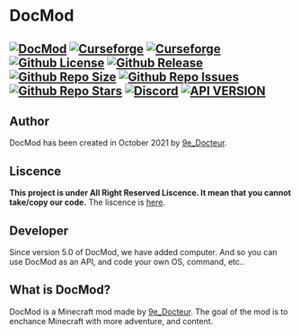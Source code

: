# DocMod
[![DocMod](https://cdn.discordapp.com/attachments/477163746821799964/1025518754584596582/logo.png)]()
[![Curseforge](http://cf.way2muchnoise.eu/versions/540006.svg)](https://www.curseforge.com/minecraft/mc-mods/docmod) [![Curseforge](http://cf.way2muchnoise.eu/full_540006_downloads.svg)](https://www.curseforge.com/minecraft/mc-mods/docmod)
[![Github License](https://img.shields.io/badge/liscence-All%20Right%20Reserved-red)]()
[![Github Release](https://img.shields.io/github/v/release/9e-Docteur/docmod)]()
[![Github Repo Size](https://img.shields.io/github/repo-size/9e-docteur/DocMod-New)]()
[![Github Repo Issues](https://img.shields.io/github/issues/9e-docteur/docmod)]()
[![Github Repo Stars](https://img.shields.io/github/stars/9e-Docteur/docmod)]()
<a href="https://discord.gg/7VA9X67xRB"><img src="https://img.shields.io/discord/910285401770573835?color=5865f2&label=Discord&style=flat" alt="Discord"></a>
[![API VERSION](https://img.shields.io/badge/API%20VERSION-1.0-blue)]()
------
## Author
DocMod has been created in October 2021 by [9e_Docteur](https://github.com/9e-Docteur/).

## Liscence
**This project is under __All Right Reserved__ Liscence.
It mean that you cannot take/copy our code.**
The liscence is [here](https://github.com/9e-Docteur/docmod/blob/main/LICENCE).

## Developer
Since version 5.0 of DocMod, we have added computer. 
And so you can use DocMod as an API, and code your own OS, command, etc..

## What is DocMod?
DocMod is a Minecraft mod made by [9e_Docteur](https://github.com/9e-Docteur/).
The goal of the mod is to enchance Minecraft with more adventure, and content. 
